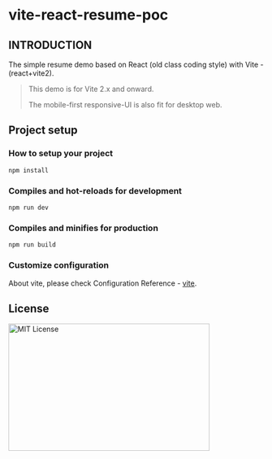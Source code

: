 # vite-react-resume-poc

## INTRODUCTION

The simple resume demo based on React (old class coding style) with Vite - (react+vite2).

> This demo is for Vite 2.x and onward.
>
> The mobile-first responsive-UI is also fit for desktop web.

## Project setup

### How to setup your project
```
npm install
```

### Compiles and hot-reloads for development
```
npm run dev
```

### Compiles and minifies for production
```
npm run build
```

### Customize configuration

About vite, please check Configuration Reference - [vite](https://vitejs.dev/config/).

## License

<img src="https://nikoni.top/images/niko-mit.png" alt="MIT License" width="396" height="250"/>

